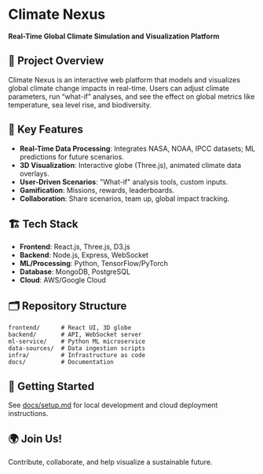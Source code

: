 # Climate Nexus

**Real-Time Global Climate Simulation and Visualization Platform**

## 🚀 Project Overview

Climate Nexus is an interactive web platform that models and visualizes global climate change impacts in real-time. Users can adjust climate parameters, run “what-if” analyses, and see the effect on global metrics like temperature, sea level rise, and biodiversity.

## 🧩 Key Features

- **Real-Time Data Processing**: Integrates NASA, NOAA, IPCC datasets; ML predictions for future scenarios.
- **3D Visualization**: Interactive globe (Three.js), animated climate data overlays.
- **User-Driven Scenarios**: "What-if" analysis tools, custom inputs.
- **Gamification**: Missions, rewards, leaderboards.
- **Collaboration**: Share scenarios, team up, global impact tracking.

## 🏗️ Tech Stack

- **Frontend**: React.js, Three.js, D3.js
- **Backend**: Node.js, Express, WebSocket
- **ML/Processing**: Python, TensorFlow/PyTorch
- **Database**: MongoDB, PostgreSQL
- **Cloud**: AWS/Google Cloud

## 🗂️ Repository Structure

```
frontend/      # React UI, 3D globe
backend/       # API, WebSocket server
ml-service/    # Python ML microservice
data-sources/  # Data ingestion scripts
infra/         # Infrastructure as code
docs/          # Documentation
```

## 🚦 Getting Started

See [docs/setup.md](docs/setup.md) for local development and cloud deployment instructions.

## 🌍 Join Us!

Contribute, collaborate, and help visualize a sustainable future.